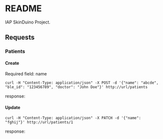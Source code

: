 # README

IAP SkinDuino Project.

## Requests

### Patients

#### Create

Required field: name

`curl -H "Content-Type: application/json" -X POST -d '{"name": "abcde", "ble_id": "123456789", "doctor": "John Doe"}' http://url/patients`

response:

#### Update

`curl -H "Content-Type: application/json" -X PATCH -d '{"name": "fghij"}' http://url/patients/1`

response:
